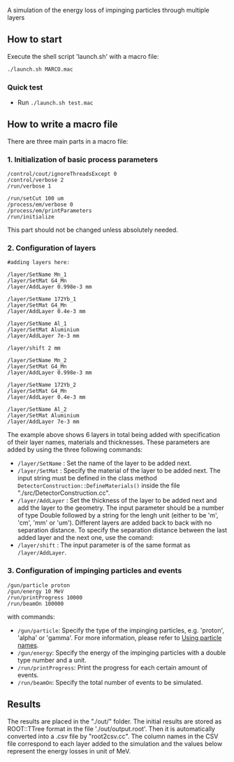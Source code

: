 A simulation of the energy loss of impinging particles through multiple layers

## How to start

Execute the shell script 'launch.sh' with a macro file:
```sh
./launch.sh MARCO.mac
```

### Quick test

- Run `./launch.sh test.mac`

## How to write a macro file

There are three main parts in a macro file:

### 1. Initialization of basic process parameters
```
/control/cout/ignoreThreadsExcept 0
/control/verbose 2
/run/verbose 1

/run/setCut 100 um
/process/em/verbose 0
/process/em/printParameters
/run/initialize
```
This part should not be changed unless absolutely needed.

### 2. Configuration of layers
```
#adding layers here:

/layer/SetName Mn_1
/layer/SetMat G4_Mn
/layer/AddLayer 0.998e-3 mm

/layer/SetName 172Yb_1
/layer/SetMat G4_Mn
/layer/AddLayer 0.4e-3 mm

/layer/SetName Al_1
/layer/SetMat Aluminium
/layer/AddLayer 7e-3 mm

/layer/shift 2 mm

/layer/SetName Mn_2
/layer/SetMat G4_Mn
/layer/AddLayer 0.998e-3 mm

/layer/SetName 172Yb_2
/layer/SetMat G4_Mn
/layer/AddLayer 0.4e-3 mm

/layer/SetName Al_2
/layer/SetMat Aluminium
/layer/AddLayer 7e-3 mm

```
The example above shows 6 layers in total being added with specification of their layer names, materials and thicknesses. These parameters are added by using the three following commands:
* `/layer/SetName` : Set the name of the layer to be added next.
* `/layer/SetMat` : Specify the material of the layer to be added next. The input string must be defined in the class method `DetectorConstruction::DefineMaterials()` inside the file "./src/DetectorConstruction.cc".
* `/layer/AddLayer` : Set the thickness of the layer to be added next and add the layer to the geometry. The input parameter should be a number of type Double followed by a string for the lengh unit (either to be 'm', 'cm', 'mm' or 'um').
Different layers are added back to back with no separation distance. To specify the separation distance between the last added layer and the next one, use the comand:
* `/layer/shift` : The input parameter is of the same format as `/layer/AddLayer`.

### 3. Configuration of impinging particles and events
```
/gun/particle proton
/gun/energy 10 MeV
/run/printProgress 10000
/run/beamOn 100000
```
with commands:
* `/gun/particle`: Specify the type of the impinging particles, e.g. 'proton', 'alpha' or 'gamma'. For more information, please refer to [Using particle names](http://fismed.ciemat.es/GAMOS/GAMOS_doc/GAMOS.5.1.0/x11519.html).
* `/gun/energy`: Specify the energy of the impinging particles with a double type number and a unit.
* `/run/printProgress`: Print the progress for each certain amount of events.
* `/run/beamOn`: Specify the total number of events to be simulated.

## Results
The results are placed in the "./out/" folder. The initial results are stored as ROOT::TTree format in the file './out/output.root'. Then it is automatically converted into a .csv file by "root2csv.cc". The column names in the CSV file correspond to each layer added to the simulation and the values below represent the energy losses in unit of MeV.
